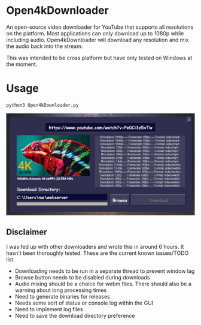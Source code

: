 # Open4kDownloader

An open-source video downloader for YouTube that supports all resolutions on the platform. Most applications can only download up to 1080p while including audio. Open4kDownloader will download any resolution and mix the audio back into the stream.

This was intended to be cross platform but have only tested on Windows at the moment.

# Usage 
```cmd
python3 Open4kDownloader.py
```

<img src="ss.png">

## Disclaimer

I was fed up with other downloaders and wrote this in around 6 hours. It hasn't been thoroughly tested. These are the current known issues/TODO list.

- Downloading needs to be run in a separate thread to prevent window lag
- Browse button needs to be disabled during downloads
- Audio mixing should be a choice for webm files. There should also be a warning about long processing times
- Need to generate binaries for releases
- Needs some sort of status or console log within the GUI
- Need to implement log files
- Need to save the download directory preference
